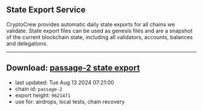 ## State Export Service
CryptoCrew provides automatic daily state exports for all chains we validate. State export files can be used as genesis files and are a snapshot of the current blockchain state, including all validators, accounts, balances and delegations.

---
**Download: [passage-2 state export](https://dl-eu2.ccvalidators.com/SERVICE/passage/passage-2_export_9621471.json)**
---

- last updated: Tue Aug 13 2024 07:21:00
- chain id: `passage-2`
- export height: `9621471`
- use for: airdrops, local tests, chain recovery
